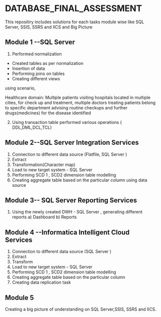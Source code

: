 # DATABASE_FINAL_ASSESSMENT
This repositiry includes solutions for each tasks module wise like SQL Server, SSIS, SSRS and IICS and Big Picture
## Module 1 --SQL Server
1. Performed  normalization
  * Created tables as per normalization
  * Insertion of  data
  *  Performing joins on tables
  *   Creating different views

using scenario, 

Healthcare domain:
Multiple patients visiting hospitals located in multiple cities, for check up and treatment, multiple
doctors treating patients belong to specific department advising routine checkups and further drugs(medicines) for the disease identified

2. Using transaction table performed various operations ( DDL,DML,DCL,TCL)


## Module 2--SQL Server Integration Services
1. Connection to different data source (Flatfile, SQL Server )
2. Extract
3. Transformation(Character map)
4. Load to new target system - SQL Server
5. Performing SCD 1 , SCD2 dimension table modelling
6. Creating aggregate table based on the particular column using data source


## Module 3-- SQL Server Reporting Services
1. Using the newly created DWH - SQL Server , generating different reports
a) Dashboard
b) Reports

## Module 4 --Informatica Intelligent Cloud Services
1. Connection to different data source (SQL Server )
2. Extract
3. Transform
4. Load to new target system - SQL Server
5. Performing SCD 1 , SCD2 dimension table modelling
6. Creating aggregate table based on the particular column
7. Creating data replication task

## Module 5
Creating a big picture of understanding on SQL Server,SSIS, SSRS and IICS.
